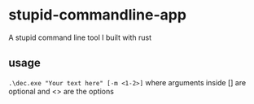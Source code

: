 # stupid-commandline-app
A stupid command line tool I built with rust

## usage
`.\dec.exe "Your text here" [-m <1-2>]`
where arguments inside [] are optional and <> are the options
